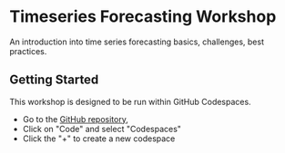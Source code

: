 # Timeseries Forecasting Workshop
An introduction into time series forecasting basics, challenges, best practices.

## Getting Started
This workshop is designed to be run within GitHub Codespaces.

* Go to the [GitHub repository](https://github.com/WeinbergMalte/timeseries-forecasting-workshop),
* Click on "Code" and select "Codespaces"
* Click the "+" to create a new codespace


